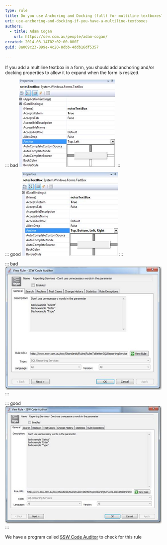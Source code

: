```yaml
---
type: rule
title: Do you use Anchoring and Docking (full) for multiline textboxes?
uri: use-anchoring-and-docking-if-you-have-a-multiline-textboxes
authors:
  - title: Adam Cogan
    url: https://ssw.com.au/people/adam-cogan/
created: 2014-03-14T02:02:00.000Z
guid: 8a009c23-899e-4c20-8dbb-4ddb16df5357

---
```


If you add a multiline textbox in a form, you should add anchoring and/or docking properties to allow it to expand when the form is resized.

<!--endintro-->

::: bad
![Figure: Bad example - Wrong settings in the designer](wrongsettings.jpg)
:::

::: good
![Figure: Good example - Set Anchor property to Top, Bottom, Left, Right in the designer](setanchorproperty.jpg)
:::

::: bad
![Figure: Bad example - Multiline textbox with the wrong anchoring and/or docking properties](wronganchoranddock.jpg)
:::

::: good
![Figure: Good example - Multiline textbox with the correct anchoring and/or docking properties](correctanchoringanddocking.jpg)
:::

We have a program called [SSW Code Auditor](http://www.ssw.com.au/ssw/CodeAuditor/) to check for this rule
